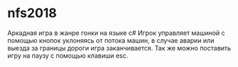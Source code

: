 # nfs2018
Аркадная игра в жанре гонки на языке с#
Игрок управляет машиной с помощью кнопок уклоняясь от потока машин, в случае аварии или выезда за границы дороги игра заканчивается. 
Так же можно поставить игру на паузу с помощью клавиши esc.
